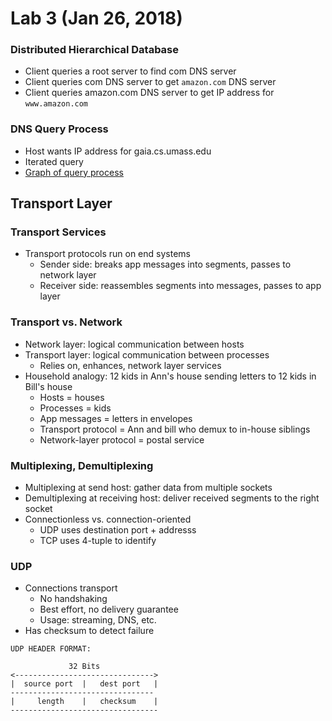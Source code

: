 # Lab 3 (Jan 26, 2018)
### Distributed Hierarchical Database
* Client queries a root server to find com DNS server
* Client queries com DNS server to get `amazon.com` DNS server
* Client queries amazon.com DNS server to get IP address for `www.amazon.com`
### DNS Query Process
* Host wants IP address for gaia.cs.umass.edu
* Iterated query
* [Graph of query process](http://images.slideplayer.com/25/8272948/slides/slide_4.jpg)
## Transport Layer
### Transport Services
* Transport protocols run on end systems
  * Sender side: breaks app messages into segments, passes to network layer
  * Receiver side: reassembles segments into messages, passes to app layer
### Transport vs. Network
* Network layer: logical communication between hosts
* Transport layer: logical communication between processes
  * Relies on, enhances, network layer services
* Household analogy: 12 kids in Ann's house sending letters to 12 kids in Bill's house
  * Hosts = houses
  * Processes = kids
  * App messages = letters in envelopes
  * Transport protocol = Ann and bill who demux to in-house siblings
  * Network-layer protocol = postal service
### Multiplexing, Demultiplexing
* Multiplexing at send host: gather data from multiple sockets
* Demultiplexing at receiving host: deliver received segments to the right socket
* Connectionless vs. connection-oriented
  * UDP uses destination port + addresss
  * TCP uses 4-tuple to identify
### UDP
* Connections transport
  * No handshaking
  * Best effort, no delivery guarantee
  * Usage: streaming, DNS, etc.
* Has checksum to detect failure
```
UDP HEADER FORMAT: 

             32 Bits
<------------------------------->
|  source port  |   dest port   |
--------------------------------
|     length    |   checksum    |
---------------------------------
```
